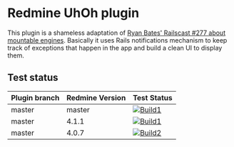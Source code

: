 Redmine UhOh plugin
===================

This plugin is a shameless adaptation of [Ryan Bates' Railscast #277 about mountable engines](http://railscasts.com/episodes/277). Basically it uses Rails notifications mechanism to keep track of exceptions that happen in the app and build a clean UI to display them.

Test status
------------

|Plugin branch| Redmine Version   | Test Status       |
|-------------|-------------------|-------------------|
|master       | master            | [![Build1][1]][5] |  
|master       | 4.1.1             | [![Build1][2]][5] |  
|master       | 4.0.7             | [![Build2][3]][5] |

[1]: https://travis-matrix-badges.herokuapp.com/repos/jbbarth/redmine_uhoh/branches/master/1
[2]: https://travis-matrix-badges.herokuapp.com/repos/jbbarth/redmine_uhoh/branches/master/2
[3]: https://travis-matrix-badges.herokuapp.com/repos/jbbarth/redmine_uhoh/branches/master/3
[5]: https://travis-ci.com/jbbarth/redmine_uhoh
